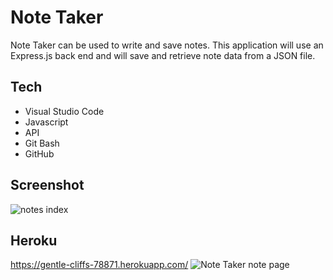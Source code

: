 # Note Taker
 Note Taker can be used to write and save notes. This application will use an Express.js back end and will save and retrieve note data from a JSON file.


## Tech

- Visual Studio Code
- Javascript
- API
- Git Bash
- GitHub

## Screenshot
![notes index](https://user-images.githubusercontent.com/84750526/144703241-01dca228-2187-48f7-80a5-3957ab46ac70.JPG)

## Heroku
https://gentle-cliffs-78871.herokuapp.com/
![Note Taker note page](https://user-images.githubusercontent.com/84750526/144703346-832f2738-4733-4385-ae81-b984f92a9dbe.JPG)
